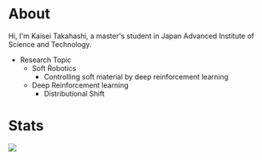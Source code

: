 # About 
Hi, I'm Kaisei Takahashi, a master's student in Japan Advanced Institute of Science and Technology.

- Research Topic
  - Soft Robotics
    - Controlling soft material by deep reinforcement learning
  - Deep Reinforcement learning
    - Distributional Shift

# Stats
<a href="https://github.com/anuraghazra/github-readme-stats">
  <img align="left" src="https://github-readme-stats.vercel.app/api?username=T-Kaisei&count_private=true&show_icons=true&theme=radical" />
</a>
<!-- <a href="https://github.com/anuraghazra/github-readme-stats">
    <img align="left" src="https://github-readme-stats.vercel.app/api/top-langs/?username=tetsuzawa&hide=jupyter%20notebook,shaderlab,tex,c%23&langs_count=9" />
</a> -->
